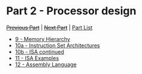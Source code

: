 # Part 2 - Processor design <!-- omit in toc -->

[~~Previous Part~~][prev] | [~~Next Part~~][next] | [Part List][index]

[next]: ../part3/index
[prev]: ../part1/index
[index]: ../index

- [9 - Memory Hierarchy](./09mem-hierarchy)
- [10a - Instruction Set Architectures](./10-1isa)
- [10b - ISA continued](./10-2isa-2)
- [11 - ISA Examples](./11isa-3)
- [12 - Assembly Language](./12-assembly)
